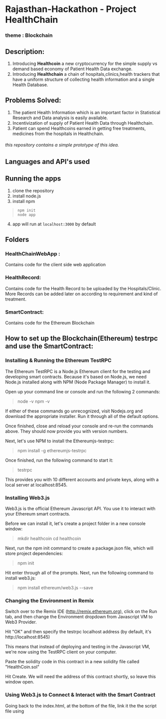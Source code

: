 # Rajasthan-Hackathon - Project HealthChain
### theme : Blockchain

## Description:
1. Introducing **Healthcoin** a new cryptocurrency for the simple supply vs demand based economy of Patient Health Data exchange.
2. Introducing **Healthchain** a chain of hospitals,clinics,health trackers that have a uniform structure of collecting health information and a single Health Database.

## Problems Solved: 
1. The patient Health Information which is an important factor in Statistical Research and Data analysis is easily available.
2. Incentivization of supply of Patient Health Data through Healthchain.
3. Patient can spend Healthcoins earned in getting free treatments, medicines from the hospitals in Healthchain.

###### this repository contains a simple prototype of this idea.

## Languages and API's used


## Running the apps

1. clone the repository
2. install node.js
3. install npm
> `npm init`  
> `node app`
4. app will run at `localhost:3000` by default

## Folders
### HealthChainWebApp :
Contains code for the client side web application
### HealthRecord:
Contains code for the Health Record to be uploaded by the Hospitals/Clinic.
More Records can be added later on according to requirement and kind of treatment.
### SmartContract:
Contains code for the Ethereum Blockchain

## How to set up the Blockchain(Ethereum) testrpc and use the SmartContract:

### Installing & Running the Ethereum TestRPC

The Ethereum TestRPC is a Node.js Ethereum client for the testing and developing smart contracts. Because it's based on Node.js, we need Node.js installed along with NPM (Node Package Manager) to install it.

Open up your command line or console and run the following 2 commands:

> node -v
> npm -v

If either of these commands go unrecognized, visit Nodejs.org and download the appropriate installer. Run it through all of the default options.

Once finished, close and reload your console and re-run the commands above. They should now provide you with version numbers.

Next, let's use NPM to install the Ethereumjs-testrpc:

> npm install -g ethereumjs-testrpc

Once finished, run the following command to start it:

> testrpc

This provides you with 10 different accounts and private keys, along with a local server at localhost:8545.

### Installing Web3.js

Web3.js is the official Ethereum Javascript API. You use it to interact with your Ethereum smart contracts.

Before we can install it, let's create a project folder in a new console window:

> mkdir healthcoin
> cd healthcoin

Next, run the npm init command to create a package.json file, which will store project dependencies:

> npm init

Hit enter through all of the prompts. Next, run the following command to install web3.js:

> npm install ethereum/web3.js --save

### Changing the Environment in Remix

Switch over to the Remix IDE (http://remix.ethereum.org), click on the Run tab, and then change the Environment dropdown from Javascript VM to Web3 Provider.

Hit "OK" and then specify the testrpc localhost address (by default, it's http://localhost:8545)

This means that instead of deploying and testing in the Javascript VM, we're now using the TestRPC client on your computer.

Paste the solidity code in this contract in a new solidity file called "HealthCoin.sol"

Hit Create. We will need the address of this contract shortly, so leave this window open.

### Using Web3.js to Connect & Interact with the Smart Contract

Going back to the index.html, at the bottom of the file, link it the the script file using <script src="/js/script.js"><script>.

This is where the necessary code to work with our smart contract is present.

In the head tags, we're already importing the Web3.js library, so now, let's use it to connect to our testrpc client:

Add the following lines to script.js.

        if (typeof web3 !== 'undefined') {

        web3 = new Web3(web3.currentProvider);

        } else {

        web3 = new Web3(new Web3.providers.HttpProvider("http://localhost:8545"));

        }

This code comes directly from the Web3.js Github page.  

It's saying that if web3 is not undefined, then we'll use that as our provider. If it's undefined (else), we can manually specify the provider ourselves.

Next, we have to specify a default ethereum account to use through the web3.eth.defaultAccount method:

Add the following lines to script.js

        web3.eth.defaultAccount = web3.eth.accounts[0];
  
The testrpc console command provided us with 10 accounts. We're simply choosing the first account here to use.

Next, we need to use the web3.eth.contract() method to initiatlize (or create) the contract on an address. It accepts one parameter, which is referred to as the ABI (Application Binary Interface).

This ABI allows you to call functions and receive data from your smart contract.

If you switch back to the Remix IDE, click on the Compile tab and click Details. Scroll down until you see the Interface - ABI section and click the copy icon.

Going back to script.js paste the following code:

        web3.eth.defaultAccount = web3.eth.accounts[0];

        var HealthCoinContract = web3.eth.contract(PASTE ABI HERE!);
  
Great. Now that we have the interface for interacting with our contract through the HealthCoinContract variable, the last thing to do is to define the actual contract address.

We used Remix to create the contract earlier, and it has an associated address.
Go back to Remix and click the Run tab, and click on the copy icon next to the contract that we created earlier on the right column.

Back in script.js add the following line:

        web3.eth.defaultAccount = web3.eth.accounts[0];

        var HealthCoinContract = web3.eth.contract(YOUR ABI);

        var HealthCoin = HealthCoinContract.at('PASTE CONTRACT ADDRESS HERE');
        
Great. Let's save this, and then double click the index.html to run it in the browser.
